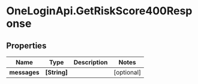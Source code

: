 # OneLoginApi.GetRiskScore400Response

## Properties

Name | Type | Description | Notes
------------ | ------------- | ------------- | -------------
**messages** | **[String]** |  | [optional] 


